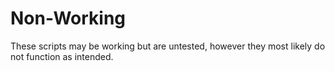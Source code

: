 # Non-Working

These scripts may be working but are untested, however they most likely do not function as intended.
